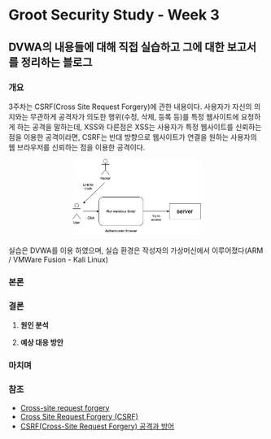 # Groot Security Study - Week 3

## DVWA의 내용들에 대해 직접 실습하고 그에 대한 보고서를 정리하는 블로그

### 개요
  3주차는 CSRF(Cross Site Request Forgery)에 관한 내용이다. 사용자가 자신의 의지와는 무관하게 공격자가 의도한 행위(수정, 삭제, 등록 등)를 특정 웹사이트에 요청하게 하는 공격을 말하는데, XSS와 다른점은 XSS는 사용자가 특정 웹사이트를 신뢰하는 점을 이용한 공격이라면, CSRF는 반대 방향으로 웹사이트가 연결을 원하는 사용자의 웹 브라우저를 신뢰하는 점을 이용한 공격이다.<br/>
  <center><img src="/assets/230629/CSRF_Diagram.png" width="50%" height="50%" alt="CSRF_Diagram"></center><br/>
  실습은 DVWA를 이용 하였으며, 실습 환경은 작성자의 가상머신에서 이루어졌다(ARM / VMWare Fusion - Kali Linux)<br/>

### 본론


### 결론
  1. **원인 분석**

  2. **예상 대응 방안**

### 마치며


### 참조
  * [Cross-site request forgery](https://en.wikipedia.org/wiki/Cross-site_request_forgery)
  * [Cross Site Request Forgery (CSRF)](https://owasp.org/www-community/attacks/csrf)
  * [CSRF(Cross-Site Request Forgery) 공격과 방어](https://junhyunny.github.io/information/security/spring-boot/spring-security/cross-site-reqeust-forgery/)